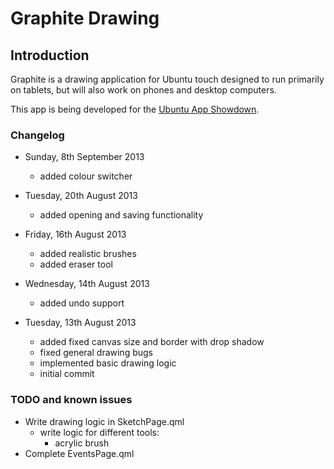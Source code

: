 Graphite Drawing
================

Introduction
------------

Graphite is a drawing application for Ubuntu touch designed to run primarily on tablets, but will also work on phones and desktop computers.

This app is being developed for the [Ubuntu App Showdown](http://developer.ubuntu.com/showdown/).

### Changelog ###

* Sunday, 8th September 2013
	+ added colour switcher

* Tuesday, 20th August 2013
    + added opening and saving functionality

* Friday, 16th August 2013
    + added realistic brushes
    + added eraser tool

* Wednesday, 14th August 2013
    + added undo support

* Tuesday, 13th August 2013
    + added fixed canvas size and border with drop shadow
    + fixed general drawing bugs
    + implemented basic drawing logic
    + initial commit

### TODO and known issues ###

* Write drawing logic in SketchPage.qml
    + write logic for different tools:
        * acrylic brush
* Complete EventsPage.qml
